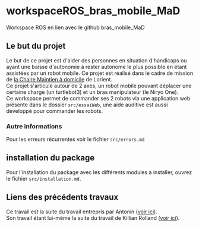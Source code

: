 # workspaceROS_bras_mobile_MaD

Workspace ROS en lien avec le github bras_mobile_MaD

## Le but du projet
Le but de ce projet est d'aider des personnes en situation d'handicaps ou ayant une baisse d'autonomie à rester autonome le plus possible en étant assistées par un robot mobile. Ce projet est réalisé dans le cadre de mission de [la Chaire Maintien à domicile](http://www.chaire-mad.fr "site de la Chaire") de Lorient.  
Ce projet s'articule autour de 2 axes, un robot mobile pouvant déplacer une certaine charge (un turtlebot3) et un bras manipulateur (le Niryo One).  
Ce workspace permet de commander ses 2 robots via une application web présente dans le dossier `src/essaiWeb`, une aide auditive est aussi développé pour commander les robots.

### Autre informations
Pour les erreurs récurrentes voir le fichier `src/errors.md`

## installation du package
Pour l'installation du package avec les différents modules à installer, ouvrez le fichier `src/installation.md`.

## Liens des précédents travaux
Ce travail est la suite du travail entrepris par Antonin ([voir ici](https://github.com/Anton1B/Base_mobile_MaD "travail Antonin")).  
Son travail étant lui-même la suite du travail de Killian Rolland ([voir ici](https://drive.google.com/drive/folders/10cN4ByttwTIIeknRdFRT4O2PrBo6WrrW "travail Killian")).
